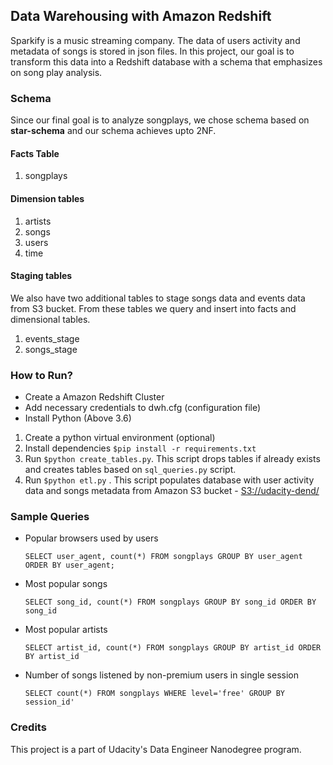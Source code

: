 ## Data Warehousing with Amazon Redshift

Sparkify is a music streaming company. The data of users activity and metadata of songs is stored in json files. In this project, our goal is to transform this data into a Redshift database with a schema that emphasizes on song play analysis.

### Schema

Since our final goal is to analyze songplays, we chose schema based on **star-schema** and our schema achieves upto 2NF.

#### Facts Table

1.  songplays

#### Dimension tables

1.  artists
2.  songs
3.  users
4.  time

#### Staging tables

We also have two additional tables to stage songs data and events data from S3 bucket. From these tables we query and insert into facts and dimensional tables.

1. events_stage
2. songs_stage

### How to Run?

- Create a Amazon Redshift Cluster
- Add necessary credentials to dwh.cfg (configuration file)
- Install Python (Above 3.6)

1. Create a python virtual environment (optional)
2. Install dependencies `$pip install -r requirements.txt`
3. Run `$python create_tables.py`. This script drops tables if already exists and creates tables based on `sql_queries.py` script.
4. Run `$python etl.py` . This script populates database with user activity data and songs metadata from Amazon S3 bucket - [S3://udacity-dend/]([s3://udacity-dend/])

### Sample Queries

- Popular browsers used by users

  `SELECT user_agent, count(*) FROM songplays GROUP BY user_agent ORDER BY user_agent;`

- Most popular songs

  `SELECT song_id, count(*) FROM songplays GROUP BY song_id ORDER BY song_id`

- Most popular artists

  `SELECT artist_id, count(*) FROM songplays GROUP BY artist_id ORDER BY artist_id`

- Number of songs listened by non-premium users in single session

  `SELECT count(*) FROM songplays WHERE level='free' GROUP BY session_id'`

### Credits

This project is a part of Udacity's Data Engineer Nanodegree program.
